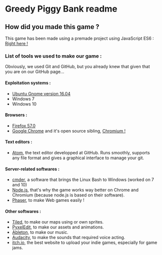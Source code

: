 # Greedy Piggy Bank readme

## How did you made this game ?
This game has been made using a premade project using JavaScript ES6 : [Right here !](https://github.com/lean/phaser-es6-webpack)

### List of tools we used to make our game :
Obviously, we used Git and GitHub, but you already knew that given that you are on our GitHub page...

#### Exploitation systems :
* [Ubuntu Gnome version 16.04](https://ubuntugnome.org/)
* Windows 7
* Windows 10

#### Browsers :
* [Firefox 57.0](https://www.mozilla.org/en-US/firefox/)
* [Google Chrome](www.google.fr/chrome) and it's open source sibling, [Chromium !](https://www.chromium.org/)

#### Text editors :
* [Atom](http://atom.io), the text editor developped at GitHub. Runs smoothly, supports any file format and gives a graphical interface to manage your git.

#### Server-related softwares :
* [cmder](http://cmder.net/), a software that brings the Linux Bash to Windows (worked on 7 and 10)
* [Node.js](https://nodejs.org/en/), that's why the game works way better on Chrome and Chromium (because node.js is based on their software).
* [Phaser](https://phaser.io/), to make Web games easily !

#### Other softwares :
* [Tiled](http://www.mapeditor.org/), to make our maps using or own sprites.
* [PyxelEdit](http://pyxeledit.com/), to make our assets and animations.
* [Ableton](https://www.ableton.com/), to make our music.
* [Audacity](http://www.audacityteam.org/download/), to make the sounds that required voice acting.
* [itch.io](http://www.itch.io), the best website to upload your indie games, especially for game jams.
